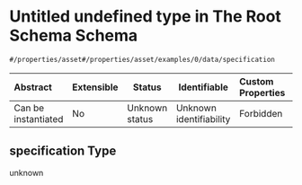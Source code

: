 # Untitled undefined type in The Root Schema Schema

```txt
#/properties/asset#/properties/asset/examples/0/data/specification
```




| Abstract            | Extensible | Status         | Identifiable            | Custom Properties | Additional Properties | Access Restrictions | Defined In                                                                                       |
| :------------------ | ---------- | -------------- | ----------------------- | :---------------- | --------------------- | ------------------- | ------------------------------------------------------------------------------------------------ |
| Can be instantiated | No         | Unknown status | Unknown identifiability | Forbidden         | Allowed               | none                | [policy_transaction.schema.json\*](../out/policy_transaction.schema.json "open original schema") |

## specification Type

unknown
